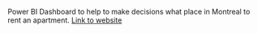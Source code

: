 Power BI  Dashboard to help to make decisions what place in Montreal to rent an apartment.
[Link to website](https://app.powerbi.com/view?r=eyJrIjoiZDY5NjIyMjctMTRlNi00YmQ4LWEzN2YtZjg4YjIyZmZkNmFjIiwidCI6IjdjZjAxODFkLTg3MDMtNDgyNC1hYjRjLTI1YmIwYzM1YjU2ZSJ9&pageName=ReportSection958ab6250bdc7d3deae5)
